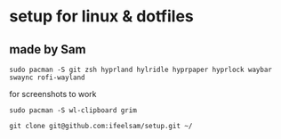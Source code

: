 # setup for linux & dotfiles
## made by Sam

```
sudo pacman -S git zsh hyprland hylridle hyprpaper hyprlock waybar swaync rofi-wayland
```
for screenshots to work
```
sudo pacman -S wl-clipboard grim
```
```
git clone git@github.com:ifeelsam/setup.git ~/ 
```

